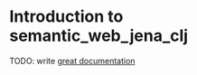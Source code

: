 # Introduction to semantic_web_jena_clj

TODO: write [great documentation](http://jacobian.org/writing/what-to-write/)
